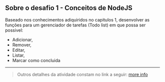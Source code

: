 ## Sobre o desafio 1 - Conceitos de NodeJS

Baseado nos conhecimentos adiquiridos no capitulos 1, desenvolver as funções
para um gerenciador de tarefas (Todo list) em que possa ser possivel:
- Adicionar,
- Remover,
- Editar,
- Listar,
- Marcar como concluida

---
> Outros detalhes da atividade constam no link a seguir: 
> [more info](https://www.notion.so/chapter-2-Desafio-1-Conceitos-de-Node-a605d7803b5b46ce9500befcb9346153)